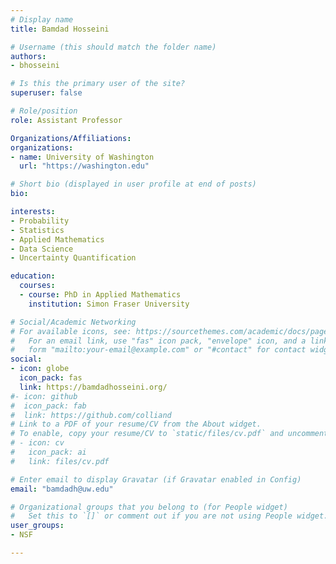 ```yaml
---
# Display name
title: Bamdad Hosseini

# Username (this should match the folder name)
authors:
- bhosseini

# Is this the primary user of the site?
superuser: false

# Role/position
role: Assistant Professor

Organizations/Affiliations:
organizations:
- name: University of Washington
  url: "https://washington.edu"

# Short bio (displayed in user profile at end of posts)
bio:

interests:
- Probability
- Statistics
- Applied Mathematics
- Data Science
- Uncertainty Quantification

education:
  courses:
  - course: PhD in Applied Mathematics
    institution: Simon Fraser University

# Social/Academic Networking
# For available icons, see: https://sourcethemes.com/academic/docs/page-builder/#icons
#   For an email link, use "fas" icon pack, "envelope" icon, and a link in the
#   form "mailto:your-email@example.com" or "#contact" for contact widget.
social:
- icon: globe
  icon_pack: fas
  link: https://bamdadhosseini.org/
#- icon: github
#  icon_pack: fab
#  link: https://github.com/colliand
# Link to a PDF of your resume/CV from the About widget.
# To enable, copy your resume/CV to `static/files/cv.pdf` and uncomment the lines below.
# - icon: cv
#   icon_pack: ai
#   link: files/cv.pdf

# Enter email to display Gravatar (if Gravatar enabled in Config)
email: "bamdadh@uw.edu"

# Organizational groups that you belong to (for People widget)
#   Set this to `[]` or comment out if you are not using People widget.
user_groups:
- NSF

---
```


